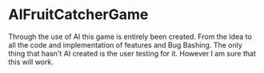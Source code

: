 # AIFruitCatcherGame
Through the use of AI this game is entirely been created. From the Idea to all the code and implementation of features and Bug Bashing. The only thing that hasn't AI created is the user testing for it. However I am sure that this will work.
